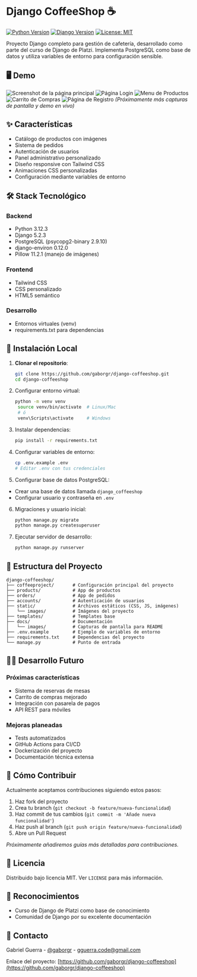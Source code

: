 # **Django CoffeeShop** ☕

[![Python Version](https://img.shields.io/badge/python-3.12.3-blue)]()
[![Django Version](https://img.shields.io/badge/django-5.2-brightgreen)]()
[![License: MIT](https://img.shields.io/badge/License-MIT-yellow.svg)]()

Proyecto Django completo para gestión de cafetería, desarrollado como parte del curso de Django de Platzi. Implementa PostgreSQL como base de datos y utiliza variables de entorno para configuración sensible.

## 🖥️ **Demo** 

![Screenshot de la página principal](./docs/images/home.PNG)
![Página Login](./docs/images/login.PNG)
![Menu de Productos](./docs/images/menu.PNG)
![Carrito de Compras](./docs/images/cart.PNG)
![Página de Registro](./docs/images/register.PNG)
*(Próximamente más capturas de pantalla y demo en vivo)*

## ✨ **Características**

- Catálogo de productos con imágenes
- Sistema de pedidos
- Autenticación de usuarios
- Panel administrativo personalizado
- Diseño responsive con Tailwind CSS
- Animaciones CSS personalizadas
- Configuración mediante variables de entorno

## 🛠️ **Stack Tecnológico**

### Backend
- Python 3.12.3
- Django 5.2.3
- PostgreSQL (psycopg2-binary 2.9.10)
- django-environ 0.12.0
- Pillow 11.2.1 (manejo de imágenes)

### Frontend
- Tailwind CSS
- CSS personalizado
- HTML5 semántico

### Desarrollo
- Entornos virtuales (venv)
- requirements.txt para dependencias

## 🚀 **Instalación Local**

1. **Clonar el repositorio**:
   ```bash
   git clone https://github.com/gaborgr/django-coffeeshop.git
   cd django-coffeeshop
   ```
2. Configurar entorno virtual:
   ```bash
   python -m venv venv
    source venv/bin/activate  # Linux/Mac
    # ó
    venv\Scripts\activate     # Windows
   ```
3. Instalar dependencias:
   ```bash
   pip install -r requirements.txt
   ```
4. Configurar variables de entorno:
   ```bash
   cp .env.example .env
   # Editar .env con tus credenciales
   ```
5. Configurar base de datos PostgreSQL:
  - Crear una base de datos llamada `django_coffeeshop`
  - Configurar usuario y contraseña en `.env`
6. Migraciones y usuario inicial:
   ```bash
   python manage.py migrate
   python manage.py createsuperuser
   ```
7. Ejecutar servidor de desarrollo:
   ```bash
   python manage.py runserver
   ```

## 📂 **Estructura del Proyecto**

  ```text
  django-coffeeshop/
  ├── coffeeproject/       # Configuración principal del proyecto
  ├── products/            # App de productos
  ├── orders/              # App de pedidos
  ├── accounts/            # Autenticación de usuarios
  ├── static/              # Archivos estáticos (CSS, JS, imágenes)
  │   └── images/          # Imágenes del proyecto
  ├── templates/           # Templates base
  ├── docs/                # Documentación
  │   └── images/          # Capturas de pantalla para README
  ├── .env.example         # Ejemplo de variables de entorno
  ├── requirements.txt     # Dependencias del proyecto
  └── manage.py            # Punto de entrada
  ```

## 👨‍💻 **Desarrollo Futuro**

### Próximas características
- Sistema de reservas de mesas
- Carrito de compras mejorado
- Integración con pasarela de pagos
- API REST para móviles

### Mejoras planeadas
- Tests automatizados
- GitHub Actions para CI/CD
- Dockerización del proyecto
- Documentación técnica extensa

## 🤝 **Cómo Contribuir**

Actualmente aceptamos contribuciones siguiendo estos pasos:

1. Haz fork del proyecto
2. Crea tu branch (`git checkout -b feature/nueva-funcionalidad`)
3. Haz commit de tus cambios (`git commit -m 'Añade nueva funcionalidad'`)
4. Haz push al branch (`git push origin feature/nueva-funcionalidad`)
5. Abre un Pull Request

*Próximamente añadiremos guías más detalladas para contribuciones.*

## 📄 Licencia

Distribuido bajo licencia MIT. Ver `LICENSE` para más información.

## 🙏 Reconocimientos

- Curso de Django de Platzi como base de conocimiento
- Comunidad de Django por su excelente documentación

## 📧 Contacto

Gabriel Guerra - [@gaborgr](https://github.com/gaborgr) - [gguerra.code@gmail.com](mailto:gguerra.code@gmail.com)

Enlace del proyecto: [https://github.com/gaborgr/django-coffeeshop](https://github.com/gaborgr/django-coffeeshop)
